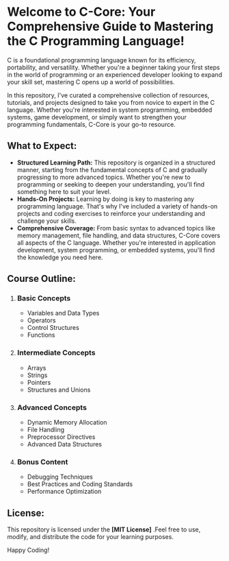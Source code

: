 <h1>Welcome to C-Core: Your Comprehensive Guide to Mastering the C Programming Language!</h1>
  <p>C is a foundational programming language known for its efficiency, portability, and versatility. Whether you're a beginner taking your first steps in the world of programming or an experienced developer looking to expand your skill set, mastering C opens up a world of possibilities.</p>
  <p>In this repository, I've curated a comprehensive collection of resources, tutorials, and projects designed to take you from novice to expert in the C language. Whether you're interested in system programming, embedded systems, game development, or simply want to strengthen your programming fundamentals, C-Core is your go-to resource.</p>
  
  <h2>What to Expect:</h2>
  <ul>
    <li><strong>Structured Learning Path:</strong> This repository is organized in a structured manner, starting from the fundamental concepts of C and gradually progressing to more advanced topics. Whether you're new to programming or seeking to deepen your understanding, you'll find something here to suit your level.</li>
    <li><strong>Hands-On Projects:</strong> Learning by doing is key to mastering any programming language. That's why I've included a variety of hands-on projects and coding exercises to reinforce your understanding and challenge your skills.</li>
    <li><strong>Comprehensive Coverage:</strong> From basic syntax to advanced topics like memory management, file handling, and data structures, C-Core covers all aspects of the C language. Whether you're interested in application development, system programming, or embedded systems, you'll find the knowledge you need here.</li>
  </ul>

  <h2>Course Outline:</h2>
  <ol>
    <li>
      <h3>Basic Concepts</h3>
      <ul>
        <li>Variables and Data Types</li>
        <li>Operators</li>
        <li>Control Structures</li>
        <li>Functions</li>
      </ul>
    </li>
    <li>
      <h3>Intermediate Concepts</h3>
      <ul>
        <li>Arrays</li>
        <li>Strings</li>
        <li>Pointers</li>
        <li>Structures and Unions</li>
      </ul>
    </li>
    <li>
      <h3>Advanced Concepts</h3>
      <ul>
        <li>Dynamic Memory Allocation</li>
        <li>File Handling</li>
        <li>Preprocessor Directives</li>
        <li>Advanced Data Structures</li>
      </ul>
    </li>
    <li>
      <h3>Bonus Content</h3>
      <ul>
        <li>Debugging Techniques</li>
        <li>Best Practices and Coding Standards</li>
        <li>Performance Optimization</li>
      </ul>
    </li>
  </ol>
<h2>License:</h2>
<p>This repository is licensed under the <b>[MIT License]</b> .Feel free to use, modify, and distribute the code for your learning purposes.</p>
<p>Happy Coding!</p>

